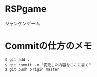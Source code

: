 # RSPgame
ジャンケンゲーム 

# Commitの仕方のメモ

``` terminal
$ git add .
$ git commit -m "変更した内容をここに書く"
$ git push origin master
```
